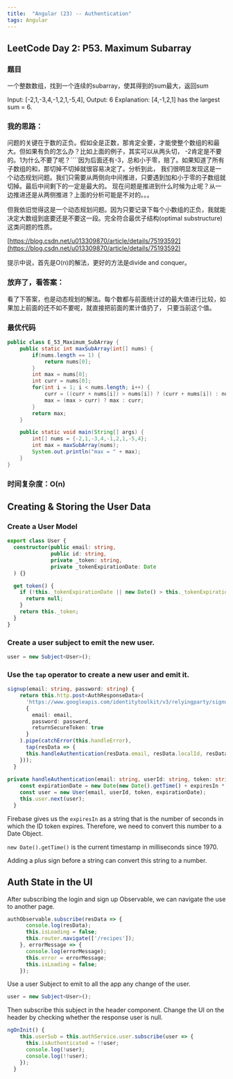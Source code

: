 ```yaml
---
title:  "Angular (23) -- Authentication"
tags: Angular
---
```


## LeetCode Day 2: P53. Maximum Subarray
    
### 题目

一个整数数组，找到一个连续的subarray，使其得到的sum最大，返回sum

Input: [-2,1,-3,4,-1,2,1,-5,4],
Output: 6
Explanation: [4,-1,2,1] has the largest sum = 6.

### 我的思路：

问题的关键在于数的正负。假如全是正数，那肯定全要，才能使整个数组的和最大。但如果有负的怎么办？比如上面的例子，其实可以从两头切，
-2肯定是不要的。1为什么不要了呢？````因为后面还有-3，总和小于零，赔了。如果知道了所有子数组的和，那切掉不切掉就很容易决定了。分析到此，
我们很明显发现这是一个动态规划问题。我们只需要从两侧向中间推进，只要遇到加和小于零的子数组就切掉。最后中间剩下的一定是最大的。
现在问题是推进到什么时候为止呢？从一边推进还是从两侧推进？上面的分析可能是不对的。。。

但我依旧觉得这是一个动态规划问题。因为只要记录下每个小数组的正负，我就能决定大数组到底要还是不要这一段。完全符合最优子结构(optimal 
substructure)这类问题的性质。

[https://blog.csdn.net/u013309870/article/details/75193592](https://blog.csdn.net/u013309870/article/details/75193592)

提示中说，首先是O(n)的解法，更好的方法是divide and conquer。

### 放弃了，看答案：

看了下答案，也是动态规划的解法。每个数都与前面统计过的最大值进行比较，如果加上前面的还不如不要呢，就直接把前面的累计值扔了，
只要当前这个值。

### 最优代码

```java
public class E_53_Maximum_SubArray {
    public static int maxSubArray(int[] nums) {
        if(nums.length == 1) {
            return nums[0];
        }
        int max = nums[0];
        int curr = nums[0];
        for(int i = 1; i < nums.length; i++) {
            curr = ((curr + nums[i]) > nums[i]) ? (curr + nums[i]) : nums[i];
            max = (max > curr) ? max : curr;
        }
        return max;
    }

    public static void main(String[] args) {
        int[] nums = {-2,1,-3,4,-1,2,1,-5,4};
        int max = maxSubArray(nums);
        System.out.println("max = " + max);
    }
}
```

### 时间复杂度：O(n)

## Creating & Storing the User Data

### Create a User Model

```typescript
export class User {
  constructor(public email: string,
              public id: string,
              private _token: string,
              private _tokenExpirationDate: Date
  ) {}

  get token() {
    if (!this._tokenExpirationDate || new Date() > this._tokenExpirationDate) {
      return null;
    }
    return this._token;
  }
}
```

### Create a user subject to emit the new user.

```typescript
user = new Subject<User>();
```

### Use the `tap` operator to create a new user and emit it.

```typescript
signup(email: string, password: string) {
    return this.http.post<AuthResponseData>(
      'https://www.googleapis.com/identitytoolkit/v3/relyingparty/signupNewUser?key=AIzaSyCQUonbyGcWNNCk-jS2WWkgpR3U0TtkIdA',
      {
        email: email,
        password: password,
        returnSecureToken: true
      }
    ).pipe(catchError(this.handleError),
      tap(resData => {
      this.handleAuthentication(resData.email, resData.localId, resData.idToken, +resData.expiresIn);
    }));
  }
  
private handleAuthentication(email: string, userId: string, token: string, expiresIn: number) {
    const expirationDate = new Date(new Date().getTime() + expiresIn * 1000);
    const user = new User(email, userId, token, expirationDate);
    this.user.next(user);
  }
```

Firebase gives us the `expiresIn` as a string that is the number of seconds in which the ID token expires. Therefore, 
we need to convert this number to a Date Object.

`new Date().getTime()` is the current timestamp in milliseconds since 1970. 

Adding a plus sign before a string can convert this string to a number.

## Auth State in the UI

After subscribing the login and sign up Observable, we can navigate the use to another page.

```typescript
authObservable.subscribe(resData => {
      console.log(resData);
      this.isLoading = false;
      this.router.navigate(['/recipes']);
    }, errorMessage => {
      console.log(errorMessage);
      this.error = errorMessage;
      this.isLoading = false;
    });
```

Use a user Subject to emit to all the app any change of the user.

```typescript
user = new Subject<User>();
```

Then subscribe this subject in the header component. Change the UI on the header by checking whether the response 
user is null.

```typescript
ngOnInit() {
    this.userSub = this.authService.user.subscribe(user => {
      this.isAuthenticated = !!user;
      console.log(!user);
      console.log(!!user);
    });
  }
```









